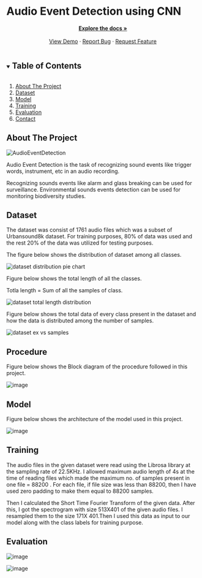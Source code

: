 # Audio Event Detection using CNN

<p align="center">
    <a href="https://github.com/adityavermaAI/Audio-Event-Detection"><strong>Explore the docs »</strong></a>
    <br />
    <br />
    <a href="https://user-images.githubusercontent.com/72017583/114261809-58770180-99fa-11eb-94d8-6144e3da168e.mp4">View Demo</a>
    ·
    <a href="https://github.com/adityavermaAI/Audio-Event-Detection/issues">Report Bug</a>
    ·
    <a href="https://github.com/adityavermaAI/Audio-Event-Detection/issues">Request Feature</a>
</p>

<details open="open">
  <summary><h2 style="display: inline-block">Table of Contents</h2></summary>
  <ol>
    <li><a href="#about-the-project">About The Project<a></li>
    <li><a href="#Dataset">Dataset</a></li>
    <li><a href="#Model">Model</a></li>
    <li><a href="#Training">Training</a></li>
    <li><a href="#Evaluation">Evaluation</a></li>
    <li><a href="#contact">Contact</a></li>
  </ol>
</details>

## About The Project

![AudioEventDetection](https://user-images.githubusercontent.com/72017583/114263181-b4915400-9a01-11eb-989d-98c843bff763.gif)

Audio Event Detection is the task of recognizing sound events like trigger words, instrument, etc in an audio recording.

Recognizing sounds events like alarm and glass breaking can be used for surveillance. Environmental sounds events detection can be used for monitoring biodiversity studies.

## Dataset

The dataset was consist of 1761 audio files which was a subset of Urbansound8k dataset. For training purposes, 80% of data was used and the rest 20% of the data was utilized for testing purposes.

The figure below shows the distribution of dataset among all classes.

![dataset distribution pie chart](https://user-images.githubusercontent.com/72017583/114224736-1664a600-998f-11eb-9a31-222bc9796077.JPG)

Figure below shows the total length of all the classes.

Totla length = Sum of all the samples of class.

![dataset total length distribution](https://user-images.githubusercontent.com/72017583/114224931-5b88d800-998f-11eb-9287-be0ca45bc629.JPG)

Figure below shows the total data of every class present in the dataset and how the data is distributed among the number of samples.

![dataset ex vs samples](https://user-images.githubusercontent.com/72017583/114224989-6e031180-998f-11eb-9687-ae86cebcfc34.JPG)


## Procedure

Figure below shows the Block diagram of the procedure followed in this project.

![image](https://user-images.githubusercontent.com/72017583/114215170-e6afa100-9982-11eb-94b4-ec2d3bc6a17d.png)

## Model

Figure below shows the architecture of the model used in this project.

![image](https://user-images.githubusercontent.com/72017583/114194765-6e8ab080-996d-11eb-84bb-700caacddccb.png)

## Training

The audio files in the given dataset were read using the Librosa library at the sampling rate of 22.5KHz. I allowed maximum audio length of 4s at the time of reading files which made the maximum no. of samples present in one file = 88200 . For each file, if file size was less than 88200, then I have used zero padding to make them equal to 88200 samples.

Then I calculated the Short Time Fourier Transform of the given data. After this, I got the spectrogram with size 513X401 of the given audio files. I resampled them to the size 171X 401.Then I used this data as input to our model along with the class labels for training purpose.



## Evaluation

![image](https://user-images.githubusercontent.com/72017583/114261224-04b6e900-99f7-11eb-9545-e366394340d3.png)


![image](https://user-images.githubusercontent.com/72017583/114261313-7bec7d00-99f7-11eb-841d-90bcc60880dc.png)
